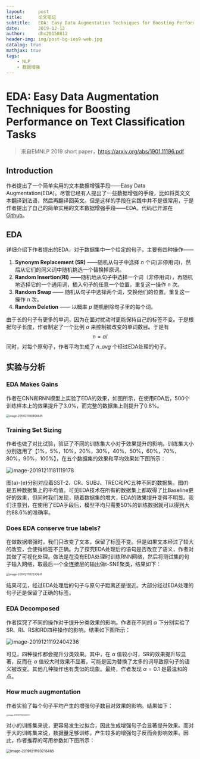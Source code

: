 ```yaml
---
layout:     post
title:      论文笔记
subtitle:   EDA: Easy Data Augmentation Techniques for Boosting Performance on Text Classification Tasks
date:       2019-12-12
author:     dhx20150812
header-img: img/post-bg-ios9-web.jpg
catalog: true
mathjax: true
tags:
    - NLP
    - 数据增强
---
```



# EDA: Easy Data Augmentation Techniques for Boosting Performance on Text Classification Tasks



>   来自EMNLP 2019 short paper，https://arxiv.org/abs/1901.11196.pdf

## Introduction

作者提出了一个简单实用的文本数据增强手段——Easy Data Augmentation(EDA)。尽管已经有人提出了一些数据增强的手段，比如将英文文本翻译到法语，然后再翻译回英文。但是这样的手段在实践中并不是很常用，于是作者提出了自己的简单实用的文本数据增强手段——EDA。代码已开源在[Github](http://github.com/jasonwei20/eda_nlp)。

## EDA

详细介绍下作者提出的EDA，对于数据集中一个给定的句子，主要有四种操作——

1.  **Synonym Replacement (SR)** ——随机从句子中选择 $n$ 个词(非停用词)，然后从它们的同义词中随机挑选一个替换掉原词。
2.  **Random Insertion(RI)** ——随机地从句子中选择一个词（非停用词），再随机地选择它的一个通用词，插入句子的任意一个位置，重复这一操作 $n$ 次。
3.  **Random Swap** —— 随机从句子中选择两个词，交换他们的位置。重复这一操作 $n$ 次。
4.  **Random Deletion** —— 以概率 $p$ 随机删除句子里的每个词。

由于长的句子有更多的单词，因为在面对扰动时更能保持自己的标签不变。于是根据句子长度，作者制定了一个比例 $\alpha$ 来控制被改变的单词数目。于是有
$$
n=\alpha l
$$
同时，对每个原句子，作者平均生成了 $n\_{avg}$ 个经过EDA处理的句子。

##  实验与分析

### EDA Makes Gains

作者在CNN和RNN模型上实验了EDA的效果，如图所示，在使用EDA后，500个训练样本上的效果提升了3.0%，而完整的数据集上则提升了0.8%。

<img src="https://note.youdao.com/yws/api/personal/file/WEBb982f33b2cb7f25d9cd1790e421bacde?method=download&shareKey=783cf5487fc6cf6999c13254396837ac" alt="image-20191211180808445" style="zoom:50%;" />

### Training Set Sizing

作者也做了对比试验，验证了不同的训练集大小对于效果提升的影响。训练集大小分别选用了【1%，5%，10%，20%，30%，40%，50%，60%，70%，80%，90%，100%】，在五个数据集的效果和平均效果如下图所示：

![image-20191211181119178](https://note.youdao.com/yws/api/personal/file/WEB25be1d34633c3014a7e5bdf2d508f1d0?method=download&shareKey=738ce827ed03a1f5caf8865838eb198f)

图(a)-(e)分别对应着SST-2、CR、SUBJ、TREC和PC五种不同的数据集。图(f)是五种数据集上的平均值。可见EDA技术在所有的数据集上都取得了比Baseline更好的效果，但同时我们发现，随着数据集的增大，EDA的效果提升变得不明显。我们注意到，在使用了EDA手段后，模型平均只需要50%的训练数据就可以得到大约88.6%的准确率。

### Does EDA conserve true labels?

在做数据增强时，我们只改变了文本，保留了标签不变。但是如果文本经过了较大的改变，会使得标签不正确。为了探究EDA处理后的语句是否改变了语义，作者对其做了可视化处理。做法是在没有EDA处理时训练RNN网络，然后将测试集的句子输入网络，取最后一个全连接层的输出做t-SNE聚类，结果如下：

<img src="https://note.youdao.com/yws/api/personal/file/WEBcae138ab4fe11083b85cefd527306408?method=download&shareKey=64637458556586c8a121a07a3638e117" alt="image-20191211182530641" style="zoom:50%;" />

结果可见，经过EDA处理后的句子与原句子距离还是很近。大部分经过EDA处理的句子还是保留了正确的标签。

### EDA Decomposed

作者探究了不同的操作对于提升分类效果的影响。作者在不同的 $\alpha$ 下分别实验了SR、RI、RS和RD四种操作的影响。结果如下图所示：

![image-20191211192404236](https://note.youdao.com/yws/api/personal/file/WEB8a807b8858218c8ba5df70a9853f06ec?method=download&shareKey=dd26986d1f6336228648d7bce7649bd3)

可见，四种操作都会提升分类效果。其中，在 $\alpha$ 值较小时，SR的效果提升较显著，反而在 $\alpha$ 值较大时效果不显著，可能是因为替换了太多的词导致原句子的语义被改变。其他几种操作也有类似的现象。最终，作者发现 $\alpha=0.1$ 是最温和的点。

### How much augmentation

作者实验了每个句子平均产生的增强句子数目对效果的影响。结果如下：

<img src="https://note.youdao.com/yws/api/personal/file/WEB6059f2a572689f27ffd4bcaa6d68019e?method=download&shareKey=f9bba6634fae8b14a16d32a52c16333d" alt="image-20191211192929577" style="zoom: 33%;" />

对小的训练集来说，更容易发生过拟合，因此生成增强句子会显著提升效果。而对于大的训练集来说，数据量足够训练，产生较多的增强句子反而会影响效果。因此，作者推荐的可用参数如下图所示：

<img src="https://note.youdao.com/yws/api/personal/file/WEB4820c70dbfc47b7ef59c44e27f357774?method=download&shareKey=5075c7dcc69015c8883211d83779afbb" alt="image-20191211193216465" style="zoom:67%;" />
